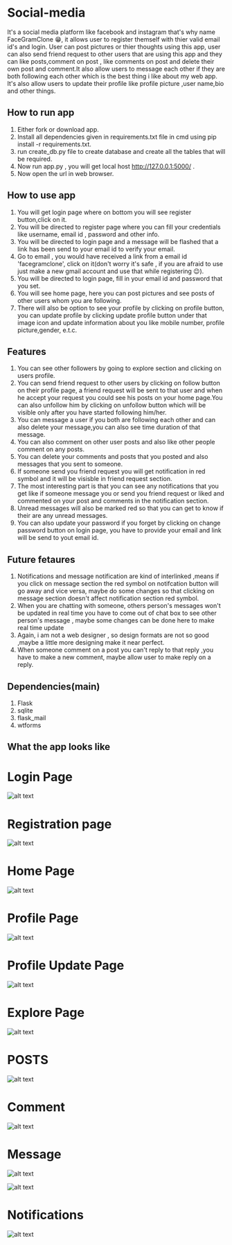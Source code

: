 # Social-media
It's a social media platform like facebook and instagram that's why name FaceGramClone 😁, it allows user to register themself with thier valid email id's and login. User can post pictures or thier thoughts using this app, user can also send friend request to other users that are using this app and they can like posts,comment on post , like comments on post and delete their own post and comment.It also allow users to message each other if they are both following each other which is the best thing i like about my web app. It's also allow users to update their profile like profile picture ,user name,bio and other things.

## How to run app
1. Either fork or download app.
2. Install all dependencies given in requirements.txt file in cmd using  pip install -r requirements.txt.
3. run create_db.py file to create database and create all the tables that will be required.
4. Now run app.py , you will get local host http://127.0.0.1:5000/ .
5. Now open the url in web browser.
 
## How to use app
1. You will get  login page where on bottom you will see register button,click on it.
2. You will be directed to register page where you can fill your credentials like username, email id , password and other info.
3. You will be directed to login page and a message will be flashed that a link has been send to your email id to verify your email.
4. Go to email , you would have received a link from a email id 'facegramclone', click on it(don't worry it's safe , if you are afraid to use just make a new gmail account and use that while registering 😉).
5. You will be directed to login page, fill in your email id and password that you set.
6. You will see home page, here you can post pictures and see posts of other users whom you are following.
7. There will also be option to see your profile by clicking on profile button, you can update profile by clicking update profile button under that image icon and update information about you like mobile number, profile picture,gender, e.t.c.


## Features
1. You can see other followers by going to explore section and clicking on users profile.
2. You can send friend request to other users by clicking on follow button on their profile page, a friend request will be sent to that user and when he accept your request you could see his posts on your home page.You can also unfollow him by clicking on unfollow button which will be visible only after you have started following him/her.
3. You can message a user if you both are following each other and can also delete your message,you can also see time duration of that message.
4. You can also comment on other user posts and also like other people comment on any posts.
5. You can delete your comments and posts that you posted and also messages that you sent to someone.
6. If someone send you friend request you will get notification in red symbol and it will be visisble in friend request section.
7. The most interesting part is that you can see any notifications that you get like if someone message you or send you friend request or liked and commented on your post and comments in the notification section.
8. Unread messages will also be marked red so that you can get to know if their are any unread messages.
9. You can also update your password if you forget by clicking on change password button on login page, you have to provide your email and link will be send to yout email id.

## Future fetaures
1. Notifications and message notification are kind of interlinked ,means if you click on message section the red symbol on notifcation button will go away and vice versa, maybe do some changes so that clicking on message section doesn't affect notification section red symbol.
2. When you are chatting with someone, others person's messages won't be updated in real time you have to come out of chat box to see other person's message , maybe some changes can be done here to make real time update
3. Again, i am not a web designer , so design formats are not so good ,maybe a little more designing make it near perfect.
4. When someone comment on a post you can't reply to that reply ,you have to make a new comment, maybe allow user to make reply on a reply.

## Dependencies(main)
1. Flask
2. sqlite
3. flask_mail
4. wtforms

## What the app looks like

# Login Page
![alt text](https://github.com/kashif-flask/Social-media/blob/master/images/login_page.PNG)


# Registration page
![alt text](https://github.com/kashif-flask/Social-media/blob/master/images/register_page.PNG)


# Home Page
![alt text](https://github.com/kashif-flask/Social-media/blob/master/images/Home_page.PNG)



# Profile Page
![alt text](https://github.com/kashif-flask/Social-media/blob/master/images/Profile_page.PNG)




# Profile Update Page
![alt text](https://github.com/kashif-flask/Social-media/blob/master/images/update_profile.PNG)



# Explore Page
![alt text](https://github.com/kashif-flask/Social-media/blob/master/images/explore.PNG)



# POSTS
![alt text](https://github.com/kashif-flask/Social-media/blob/master/images/posts_img.PNG)



# Comment
![alt text](https://github.com/kashif-flask/Social-media/blob/master/images/comment_on_post.PNG)



# Message 
![alt text](https://github.com/kashif-flask/Social-media/blob/master/images/show_unread_msg.PNG)

![alt text](https://github.com/kashif-flask/Social-media/blob/master/images/msg_chat.PNG)




# Notifications
![alt text](https://github.com/kashif-flask/Social-media/blob/master/images/msg_notify.PNG)





